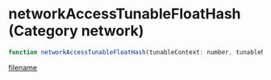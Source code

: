 # networkAccessTunableFloatHash (Category network)

```js
function networkAccessTunableFloatHash(tunableContext: number, tunableName: number, value: numberPtr): Array
```

[filename](networkAccessTunableFloatHash_m.md ':include')